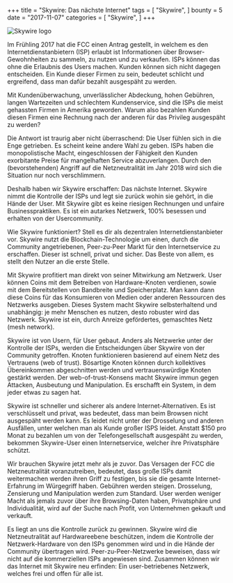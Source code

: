 +++
title = "Skywire: Das nächste Internet"
tags = [
    "Skywire",
]
bounty = 5
date = "2017-11-07"
categories = [
    "Skywire",
]
+++

![Skywire logo](/img/skywire-the-next-internet.png)

Im Frühling 2017 hat die FCC einen Antrag gestellt, in welchem es den Internetdienstanbietern (ISP)
erlaubt ist Informationen über Browser-Gewohnheiten zu sammeln, zu nutzen und zu verkaufen. 
ISPs können das ohne die Erlaubnis des Users machen. Kunden können sich nicht dagegen entscheiden.
Ein Kunde dieser Firmen zu sein, bedeutet schlicht und ergreifend, dass man dafür bezahlt ausgespäht zu werden.

Mit Kundenüberwachung, unverlässlicher Abdeckung, hohen Gebühren, langen Wartezeiten und schlechtem Kundenservice,
sind die ISPs die meist gehassten Firmen in Amerika geworden. Warum also bezahlen Kunden diesen Firmen eine Rechnung
nach der anderen für das Privileg ausgespäht zu werden?

Die Antwort ist traurig aber nicht überraschend: Die User fühlen sich in die Enge getrieben. 
Es scheint keine andere Wahl zu geben. ISPs haben die monopolistische Macht, eingeschlossen der Fähigkeit
den Kunden exorbitante Preise für mangelhaften Service abzuverlangen. Durch den (bevorstehenden) Angriff auf die 
Netzneutralität im Jahr 2018 wird sich die Situation nur noch verschlimmern.

Deshalb haben wir Skywire erschaffen: Das nächste Internet. Skywire nimmt die Kontrolle der ISPs und 
legt sie zurück wohin sie gehört, in die Hände der User. Mit Skywire gibt es keine riesigen Rechnungen und
unfaire Businesspraktiken. Es ist ein autarkes Netzwerk, 100% besessen und erhalten von der Usercommunity.

Wie Skywire funktioniert? Stell es dir als dezentralen Internetdienstanbieter vor. Skywire nutzt die
Blockchain-Technologie um einen, durch die Community angetriebenen, Peer-zu-Peer Markt für den Internetservice
zu erschaffen. Dieser ist schnell, privat und sicher. Das Beste von allem, es stellt den Nutzer an die erste Stelle.

Mit Skywire profitiert man direkt von seiner Mitwirkung am Netzwerk. User können Coins mit dem Betreiben
von Hardware-Knoten verdienen, sowie mit dem Bereitstellen von Bandbreite und Speicherplatz. Man kann dann diese
Coins für das Konsumieren von Medien oder anderen Ressourcen des Netzwerks ausgeben. Dieses System macht Skywire
selbsterhaltend und unabhängig: je mehr Menschen es nutzen, desto robuster wird das Netzwerk. Skywire ist ein, durch
Anreize gefördertes, gemaschtes Netz (mesh network).

Skywire ist von Usern, für User gebaut. Anders als Netzwerke unter der Kontrolle der ISPs,
werden die Entscheidungen über Skywire von der Community getroffen. Knoten funktionieren basierend auf 
einem Netz des Vertrauens (web of trust). Bösartige Knoten können durch kollektives Übereinkommen abgeschnitten
werden und vertrauenswürdige Knoten gestärkt werden. Der web-of-trust-Konsens macht Skywire immun gegen 
Attacken, Ausbeutung und Manipulation. Es erschafft ein System, in dem jeder etwas zu sagen hat.

Skywire ist schneller und sicherer als andere Internet-Alternativen. Es ist verschlüsselt und privat,
was bedeutet, dass man beim Browsen nicht ausgespäht werden kann. Es leidet nicht unter der Drosselung
und anderen Ausfällen, unter welchen man als Kunde großer ISPS leidet. Anstatt $150 pro Monat zu bezahlen um von der
Telefongesellschaft ausgespäht zu werden, bekommen Skywire-User einen Internetservice, welcher ihre Privatsphäre
schützt.

Wir brauchen Skywire jetzt mehr als je zuvor. Das Versagen der FCC die Netzneutralität voranzutreiben, 
bedeutet, dass große ISPs damit weitermachen werden ihren Griff zu festigen, bis sie die gesamte
Internet-Erfahrung im Würgegriff haben. Gebühren werden steigen. Drosselung, Zensierung und Manipulation
werden zum Standard. User werden weniger Macht als jemals zuvor über ihre Browsing-Daten haben, Privatsphäre 
und Individualität, wird auf der Suche nach Profit, von Unternehmen gekauft und verkauft.

Es liegt an uns die Kontrolle zurück zu gewinnen. Skywire wird die Netzneutralität auf Hardwareebene
beschützen, indem die Kontrolle der Netzwerk-Hardware von den ISPs genommen wird und in die Hände der
Community übertragen wird. Peer-zu-Peer-Netzwerke beweisen, dass wir nicht auf die kommerziellen ISPs 
angewiesen sind. Zusammen können wir das Internet mit Skywire neu erfinden: 
Ein user-betriebenes Netzwerk, welches frei und offen für alle ist.
